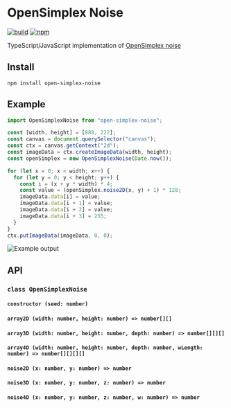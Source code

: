 # OpenSimplex Noise

[![build](https://img.shields.io/travis/joshforisha/open-simplex-noise-js.svg)](https://travis-ci.org/joshforisha/open-simplex-noise-js)
[![npm](https://img.shields.io/npm/v/open-simplex-noise.svg)](https://www.npmjs.com/package/open-simplex-noise)

TypeScript/JavaScript implementation of [OpenSimplex noise](https://en.wikipedia.org/wiki/OpenSimplex_noise)

## Install

    npm install open-simplex-noise

## Example

```javascript
import OpenSimplexNoise from "open-simplex-noise";

const [width, height] = [888, 222];
const canvas = document.querySelector("canvas");
const ctx = canvas.getContext("2d");
const imageData = ctx.createImageData(width, height);
const openSimplex = new OpenSimplexNoise(Date.now());

for (let x = 0; x < width; x++) {
  for (let y = 0; y < height; y++) {
    const i = (x + y * width) * 4;
    const value = (openSimplex.noise2D(x, y) + 1) * 128;
    imageData.data[i] = value;
    imageData.data[i + 1] = value;
    imageData.data[i + 2] = value;
    imageData.data[i + 3] = 255;
  }
}
ctx.putImageData(imageData, 0, 0);
```

![Example output](https://github.com/joshforisha/open-simplex-noise-js/blob/master/images/example.png?raw=true)

## API

### `class OpenSimplexNoise`

#### `constructor (seed: number)`

#### `array2D (width: number, height: number) => number[][]`

#### `array3D (width: number, height: number, depth: number) => number[][][]`

#### `array4D (width: number, height: number, depth: number, wLength: number) => number[][][][]`

#### `noise2D (x: number, y: number) => number`

#### `noise3D (x: number, y: number, z: number) => number`

#### `noise4D (x: number, y: number, z: number, w: number) => number`
